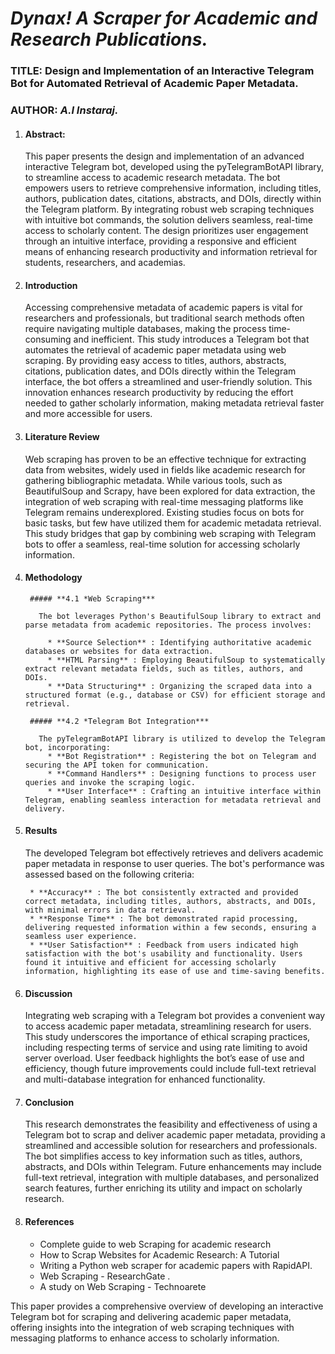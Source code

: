 # ***Dynax! A Scraper for Academic and Research Publications.***

### **TITLE: Design and Implementation of an Interactive Telegram Bot for Automated Retrieval of Academic Paper Metadata.**

### AUTHOR: *A.I Instaraj.*

1. ####  **Abstract:**
   This paper presents the design and implementation of an advanced interactive Telegram bot, developed using the pyTelegramBotAPI library, to streamline access to  academic research metadata. The bot empowers users to retrieve comprehensive information, including titles, authors, publication dates, citations, abstracts, and DOIs, directly within the Telegram platform. By integrating robust web scraping techniques with intuitive bot commands, the solution delivers seamless, real-time access to scholarly content. The design prioritizes user engagement through an intuitive  interface, providing a responsive and efficient means of enhancing research productivity and information retrieval for students, researchers, and academias.


2. #### **Introduction**
   Accessing comprehensive metadata of academic papers is vital for researchers and professionals, but traditional search methods often require navigating multiple databases, making the process time-consuming and inefficient. This study introduces a Telegram bot that automates the retrieval of academic paper metadata using web scraping. By providing easy access to titles, authors, abstracts, citations,  publication dates, and DOIs directly within the Telegram interface, the bot offers a streamlined and user-friendly solution. This innovation enhances research productivity by reducing the effort needed to gather scholarly information, making metadata retrieval faster and more accessible for users.


3. #### **Literature Review**
    Web scraping has proven to be an effective technique for extracting data from websites, widely used in fields like academic research for gathering bibliographic metadata. While various tools, such as BeautifulSoup and Scrapy, have been explored for data extraction, the integration of web scraping with real-time messaging platforms like Telegram remains underexplored. Existing studies focus on bots for basic tasks, but few have utilized them for academic metadata retrieval. This study bridges that gap by combining web scraping with Telegram bots to offer a seamless, real-time solution for accessing scholarly information.
4. #### **Methodology**

        ##### **4.1 *Web Scraping***

          The bot leverages Python's BeautifulSoup library to extract and parse metadata from academic repositories. The process involves:

            * **Source Selection** : Identifying authoritative academic databases or websites for data extraction.
            * **HTML Parsing** : Employing BeautifulSoup to systematically extract relevant metadata fields, such as titles, authors, and DOIs.
            * **Data Structuring** : Organizing the scraped data into a structured format (e.g., database or CSV) for efficient storage and retrieval.

        ##### **4.2 *Telegram Bot Integration***

          The pyTelegramBotAPI library is utilized to develop the Telegram bot, incorporating:
            * **Bot Registration** : Registering the bot on Telegram and securing the API token for communication.
            * **Command Handlers** : Designing functions to process user queries and invoke the scraping logic.
            * **User Interface** : Crafting an intuitive interface within Telegram, enabling seamless interaction for metadata retrieval and delivery.

5. #### **Results**
    The developed Telegram bot effectively retrieves and delivers academic paper metadata in response to user queries. The bot's performance was assessed based on the following criteria:


        * **Accuracy** : The bot consistently extracted and provided correct metadata, including titles, authors, abstracts, and DOIs, with minimal errors in data retrieval.
        * **Response Time** : The bot demonstrated rapid processing, delivering requested information within a few seconds, ensuring a seamless user experience.
        * **User Satisfaction** : Feedback from users indicated high satisfaction with the bot's usability and functionality. Users found it intuitive and efficient for accessing scholarly information, highlighting its ease of use and time-saving benefits.


6. #### **Discussion**
    Integrating web scraping with a Telegram bot provides a convenient way to access academic paper metadata, streamlining research for users. This study underscores the importance of ethical scraping practices, including respecting terms of service and using rate limiting to avoid server overload. User feedback highlights the bot’s ease of use and efficiency, though future improvements could include full-text retrieval and multi-database integration for enhanced functionality.


7. #### **Conclusion**
   This research demonstrates the feasibility and effectiveness of using a Telegram bot to scrap and deliver academic paper metadata, providing a streamlined and accessible solution for researchers and professionals. The bot simplifies access to key information such as titles, authors, abstracts, and DOIs within Telegram. Future enhancements may include full-text retrieval, integration with multiple databases, and personalized search features, further enriching its utility and impact on scholarly research.


8. ####  **References**
    * Complete guide to web Scraping for academic research
    * How to Scrap Websites for Academic Research: A Tutorial
    * Writing a Python web scraper for academic papers with RapidAPI.
    * Web Scraping - ResearchGate .
    * A study on Web Scraping - Technoarete

This paper provides a comprehensive overview of developing an interactive Telegram bot for scraping and delivering academic paper metadata, offering insights into the integration of web scraping techniques with messaging platforms to enhance access to scholarly information.

